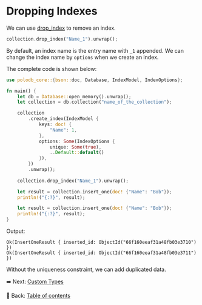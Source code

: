 # Dropping Indexes

We can use [drop_index](https://docs.rs/polodb_core/latest/polodb_core/trait.CollectionT.html#tymethod.drop_index) to remove an index.

```rust
collection.drop_index("Name_1").unwrap();
```

By default, an index name is the entry name with `_1` appended.
We can change the index name by `options` when we create an index.

The complete code is shown below:

```rust
use polodb_core::{bson::doc, Database, IndexModel, IndexOptions};

fn main() {
    let db = Database::open_memory().unwrap();
    let collection = db.collection("name_of_the_collection");

    collection
        .create_index(IndexModel {
            keys: doc! {
                "Name": 1,
            },
            options: Some(IndexOptions {
                unique: Some(true),
                ..Default::default()
            }),
        })
        .unwrap();
    
    collection.drop_index("Name_1").unwrap();

    let result = collection.insert_one(doc! {"Name": "Bob"});
    println!("{:?}", result);

    let result = collection.insert_one(doc! {"Name": "Bob"});
    println!("{:?}", result);
}
```

Output:

```text
Ok(InsertOneResult { inserted_id: ObjectId("66f160eeaf31a48fb03e3710") })
Ok(InsertOneResult { inserted_id: ObjectId("66f160eeaf31a48fb03e3711") })
```

Without the uniqueness constraint, we can add duplicated data.

:arrow_right:  Next: [Custom Types](./custom_types.md)

:blue_book: Back: [Table of contents](./../README.md)
